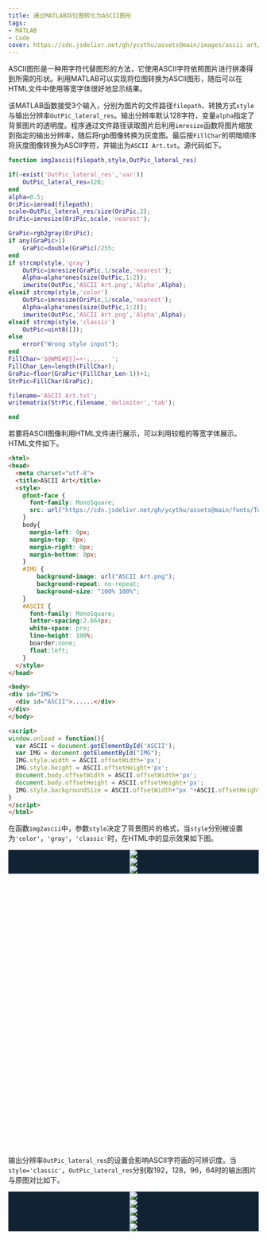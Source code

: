 ```yaml
---
title: 通过MATLAB将位图转化为ASCII图形
tags: 
- MATLAB
- Code
cover: https://cdn.jsdelivr.net/gh/ycythu/assets@main/images/ascii art/cover.jpg
---
```

ASCII图形是一种用字符代替图形的方法，它使用ASCII字符依照图片进行拼凑得到所需的形状。利用MATLAB可以实现将位图转换为ASCII图形，随后可以在HTML文件中使用等宽字体很好地显示结果。
<!--more-->

<style>
  .swiper-demo {
    height: 600px;
  }
  .swiper-demo .swiper__slide {
    display: flex;
    justify-content: center;   
    font-size: 3rem;
    color: #fff;
  }
  .swiper-demo--image .swiper__slide:nth-child(n) {
    background-color: #123;
  }
  img {
    object-fit: contain;
  }
</style>

该MATLAB函数接受3个输入，分别为图片的文件路径`filepath`、转换方式`style`与输出分辨率`OutPic_lateral_res`。输出分辨率默认128字符，变量`alpha`指定了背景图片的透明度。程序通过文件路径读取图片后利用`imresize`函数将图片缩放到指定的输出分辨率，随后将rgb图像转换为灰度图。最后按`FillChar`的明暗顺序将灰度图像转换为ASCII字符，并输出为`ASCII Art.txt`。源代码如下。

```matlab
function img2ascii(filepath,style,OutPic_lateral_res)

if(~exist('OutPic_lateral_res','var'))
    OutPic_lateral_res=128;
end
alpha=0.5;
OriPic=imread(filepath);
scale=OutPic_lateral_res/size(OriPic,2);
OriPic=imresize(OriPic,scale,'nearest');

GraPic=rgb2gray(OriPic);
if any(GraPic>1)
    GraPic=double(GraPic)/255;
end
if strcmp(style,'gray')
    OutPic=imresize(GraPic,1/scale,'nearest');
    Alpha=alpha*ones(size(OutPic,1:2));
    imwrite(OutPic,'ASCII Art.png','Alpha',Alpha);
elseif strcmp(style,'color')
    OutPic=imresize(OriPic,1/scale,'nearest');
    Alpha=alpha*ones(size(OutPic,1:2));
    imwrite(OutPic,'ASCII Art.png','Alpha',Alpha);
elseif strcmp(style,'classic')
    OutPic=uint8([]);
else
    error("Wrong style input");
end
FillChar='$@WME#8}]=+-;,,..  ';
FillChar_Len=length(FillChar);
GraPic=floor(GraPic*(FillChar_Len-1))+1;
StrPic=FillChar(GraPic);

filename='ASCII Art.txt';
writematrix(StrPic,filename,'delimiter','tab');

end
```

若要将ASCII图像利用HTML文件进行展示，可以利用较粗的等宽字体展示。HTML文件如下。

```html
<html>
<head>
  <meta charset="utf-8">
  <title>ASCII Art</title>
  <style>
    @font-face {
      font-family: MonoSquare;
      src: url("https://cdn.jsdelivr.net/gh/ycythu/assets@main/fonts/Topaz/Topaz-8.ttf")
    }
    body{
      margin-left: 0px;
      margin-top: 0px;
      margin-right: 0px;
      margin-bottom: 0px;
    }
    #IMG {
        background-image: url("ASCII Art.png");
        background-repeat: no-repeat;
        background-size: "100% 100%";
    }
    #ASCII {
      font-family: MonoSquare;
      letter-spacing:2.664px;
      white-space: pre;
      line-height: 100%;
      boarder:none;
      float:left;
    }
  </style>
</head>

<body>
<div id="IMG">
  <div id="ASCII">......</div>
</div>
</body>

<script>
window.onload = function(){
  var ASCII = document.getElementById('ASCII');
  var IMG = document.getElementById("IMG");
  IMG.style.width = ASCII.offsetWidth+'px';
  IMG.style.height = ASCII.offsetHeight+'px';
  document.body.offsetWidth = ASCII.offsetWidth+'px';
  document.body.offsetHeight = ASCII.offsetHeight+'px';
  IMG.style.backgroundSize = ASCII.offsetWidth+"px "+ASCII.offsetHeight+"px"
}
</script>
</html>
```

在函数`img2ascii`中，参数`style`决定了背景图片的格式，当`style`分别被设置为`'color'`，`'gray'`，`'classic'`时，在HTML中的显示效果如下图。

<div class="swiper my-3 swiper-demo swiper-demo--image swiper-demo--0">
  <div class="swiper__wrapper">
    <div class="swiper__slide"><img class="lightbox-ignore" src="https://cdn.jsdelivr.net/gh/ycythu/assets@main/images/ascii art/color.jpg"/></div>
    <div class="swiper__slide"><img class="lightbox-ignore" src="https://cdn.jsdelivr.net/gh/ycythu/assets@main/images/ascii art/gray.jpg"/></div>
    <div class="swiper__slide"><img class="lightbox-ignore" src="https://cdn.jsdelivr.net/gh/ycythu/assets@main/images/ascii art/classic.jpg"/></div>
  </div>
  <div class="swiper__button swiper__button--prev fas fa-chevron-left"></div>
  <div class="swiper__button swiper__button--next fas fa-chevron-right"></div>
</div>

输出分辨率`OutPic_lateral_res`的设置会影响ASCII字符画的可辨识度。当`style='classic'`，`OutPic_lateral_res`分别取192，128，96，64时的输出图片与原图对比如下。

<div class="swiper my-3 swiper-demo swiper-demo--image swiper-demo--1">
  <div class="swiper__wrapper">
    <div class="swiper__slide"><img class="lightbox-ignore" src="https://cdn.jsdelivr.net/gh/ycythu/assets@main/images/ascii art/Ori_Img.jpg"/></div>
    <div class="swiper__slide"><img class="lightbox-ignore" src="https://cdn.jsdelivr.net/gh/ycythu/assets@main/images/ascii art/res_192.jpg"/></div>
    <div class="swiper__slide"><img class="lightbox-ignore" src="https://cdn.jsdelivr.net/gh/ycythu/assets@main/images/ascii art/res_128.jpg"/></div>
    <div class="swiper__slide"><img class="lightbox-ignore" src="https://cdn.jsdelivr.net/gh/ycythu/assets@main/images/ascii art/res_96.jpg"/></div>
    <div class="swiper__slide"><img class="lightbox-ignore" src="https://cdn.jsdelivr.net/gh/ycythu/assets@main/images/ascii art/res_64.jpg"/></div>
  </div>
  <div class="swiper__button swiper__button--prev fas fa-chevron-left"></div>
  <div class="swiper__button swiper__button--next fas fa-chevron-right"></div>
</div>

<script>
  {%- include scripts/lib/swiper.js -%}
  var SOURCES = window.TEXT_VARIABLES.sources;
  window.Lazyload.js(SOURCES.jquery, function() {
    $('.swiper-demo--0').swiper();
    $('.swiper-demo--1').swiper();
  });
</script>